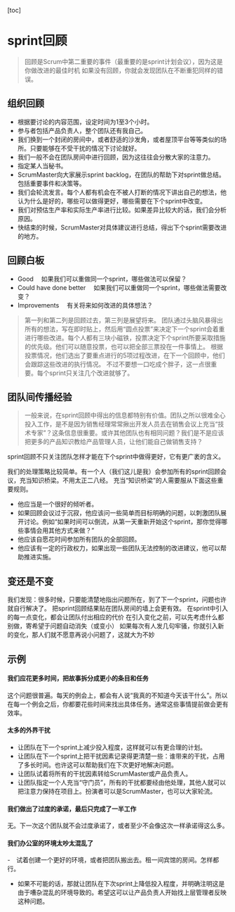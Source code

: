 [toc]
# sprint回顾
> 回顾是Scrum中第二重要的事件（最重要的是sprint计划会议），因为这是你做改进的最佳时机
如果没有回顾，你就会发现团队在不断重犯同样的错误。



## 组织回顾
- 根据要讨论的内容范围，设定时间为1至3个小时。
- 参与者包括产品负责人，整个团队还有我自己。
- 我们换到一个封闭的房间中，或者舒适的沙发角，或者屋顶平台等等类似的场所。只要能够在不受干扰的情况下讨论就好。
- 我们一般不会在团队房间中进行回顾，因为这往往会分散大家的注意力。
- 指定某人当秘书。
- ScrumMaster向大家展示sprint backlog，在团队的帮助下对sprint做总结。包括重要事件和决策等。
- 我们会轮流发言。每个人都有机会在不被人打断的情况下讲出自己的想法，他认为什么是好的，哪些可以做得更好，哪些需要在下个sprint中改变。
- 我们对预估生产率和实际生产率进行比较。如果差异比较大的话，我们会分析原因。
- 快结束的时候，ScrumMaster对具体建议进行总结，得出下个sprint需要改进的地方。



## 回顾白板
- Good 　如果我们可以重做同一个sprint，哪些做法可以保留？
- Could have done better 　如果我们可以重做同一个sprint，哪些做法需要改变？
- Improvements 　有关将来如何改进的具体想法？
> 第一列和第二列是回顾过去，第三列是展望将来。
团队通过头脑风暴得出所有的想法，写在即时贴上，然后用“圆点投票”来决定下一个sprint会着重进行哪些改进。每个人都有三块小磁铁，投票决定下个sprint所要采取措施的优先级。他们可以随意投票，也可以把全部三票投在一件事情上。
根据投票情况，他们选出了要重点进行的5项过程改进，在下一个回顾中，他们会跟踪这些改进的执行情况。
不过不要想一口吃成个胖子，这一点很重要。每个sprint只关注几个改进就够了。



## 团队间传播经验
> 一般来说，在sprint回顾中得出的信息都特别有价值。团队之所以很难全心投入工作，是不是因为销售经理常常揪出开发人员去在销售会议上充当“技术专家”？这条信息很重要。或许其他团队也有相同问题？我们是不是应该把更多的产品知识教给产品管理人员，让他们能自己做销售支持？

sprint回顾不只关注团队怎样才能在下个sprint中做得更好，它有更广袤的含义。

我们的处理策略比较简单。有一个人（我们这儿是我）会参加所有的sprint回顾会议，充当知识桥梁。不用太正二八经。
充当“知识桥梁”的人需要服从下面这些重要规则。
- 他应当是一个很好的倾听者。
- 如果回顾会议过于沉寂，他应该问一些简单而目标明确的问题，以刺激团队展开讨论。例如“如果时间可以倒流，从第一天重新开始这个sprint，那你觉得哪些事情会用其他方式来做？”
- 他应该自愿花时间参加所有团队的全部回顾。
- 他应该有一定的行政权力，如果出现一些团队无法控制的改进建议，他可以帮助推进实施。



## 变还是不变
我们发现：很多时候，只要能清楚地指出问题所在，到了下一个sprint，问题也许就自行解决了。
把sprint回顾结果贴在团队房间的墙上会更有效。
在sprint中引入的每一点变化，都会让团队付出相应的代价
在引入变化之前，可以先考虑什么都别做，寄希望于问题自动消失（或变小）
如果每次有人发几句牢骚，你就引入新的变化，那人们就不愿意再说小问题了，这就大为不妙



## 示例
#### 我们应花更多时间，把故事拆分成更小的条目和任务
这个问题很普遍。每天的例会上，都会有人说“我真的不知道今天该干什么”。所以在每一个例会之后，你都要花些时间来找出具体任务。通常这些事情提前做会更有效率。
#### 太多的外界干扰
- 让团队在下一个sprint上减少投入程度，这样就可以有更合理的计划。
- 让团队在下一个sprint上把干扰因素记录得更清楚一些：谁带来的干扰，占用了多长时间。也许这可以帮助我们在下次更好地解决问题。
- 让团队试着将所有的干扰因素转给ScrumMaster或产品负责人。
- 让团队指定一个人充当“守门员”，所有的干扰都要经由他处理，其他人就可以把注意力保持在项目上。扮演者可以是ScrumMaster，也可以大家轮流。
#### 我们做出了过度的承诺，最后只完成了一半工作
无。下一次这个团队就不会过度承诺了，或者至少不会像这次一样承诺得这么多。
#### 我们办公室的环境太吵太混乱了
-　试着创建一个更好的环境，或者把团队搬出去。租一间宾馆的房间。怎样都行。
- 如果不可能的话，那就让团队在下次sprint上降低投入程度，并明确注明这是由于嘈杂混乱的环境导致的。希望这可以让产品负责人开始找上层管理者反映这种问题。